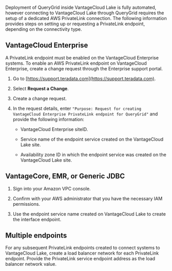 
Deployment of QueryGrid inside VantageCloud Lake is fully automated, however connecting to VantageCloud Lake through QueryGrid requires the setup of a dedicated AWS PrivateLink connection. The following information provides steps on setting up or requesting a PrivateLink endpoint, depending on the connectivity type.

## VantageCloud Enterprise


A PrivateLink endpoint must be enabled on the VantageCloud Enterprise systems. To enable an AWS PrivateLink endpoint on VantageCloud Enterprise, create a change request through the Enterprise support portal.

1.  Go to [https://support.teradata.com](https://support.teradata.com).

1.  Select **Request a Change**.

1.  Create a change request.

1.  In the request details, enter `"Purpose: Request for creating VantageCloud Enterprise PrivateLink endpoint for QueryGrid"` and provide the following information:

    -   VantageCloud Enterprise siteID.

    -   Service name of the endpoint service created on the VantageCloud Lake site.

    -   Availability zone ID in which the endpoint service was created on the VantageCloud Lake site.


## VantageCore, EMR, or Generic JDBC


1.  Sign into your Amazon VPC console.

1.  Confirm with your AWS administrator that you have the necessary IAM permissions.

1.  Use the endpoint service name created on VantageCloud Lake to create the interface endpoint.


## Multiple endpoints


For any subsequent PrivateLink endpoints created to connect systems to VantageCloud Lake, create a load balancer network for each PrivateLink endpoint. Provide the PrivateLink service endpoint address as the load balancer network value.

